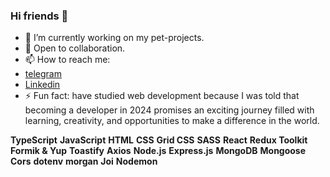 ### Hi friends 👋

- 🌱 I’m currently working on my pet-projects.
- 🤗 Open to collaboration.
- 📫 How to reach me:
- [telegram](https://t.me/irinalya)
- [Linkedin](https://www.linkedin.com/in/iryna-shevchenko-ua/)
- ⚡ Fun fact: have studied web development because I was told that becoming a developer in 2024 promises an exciting journey filled with learning, creativity, and opportunities to make a difference in the world.

**TypeScript** **JavaScript** **HTML**
**CSS** **Grid CSS** **SASS**
**React** **Redux Toolkit** **Formik & Yup** **Toastify** **Axios**
**Node.js** **Express.js** **MongoDB** **Mongoose** **Cors** **dotenv** **morgan** **Joi** **Nodemon**
